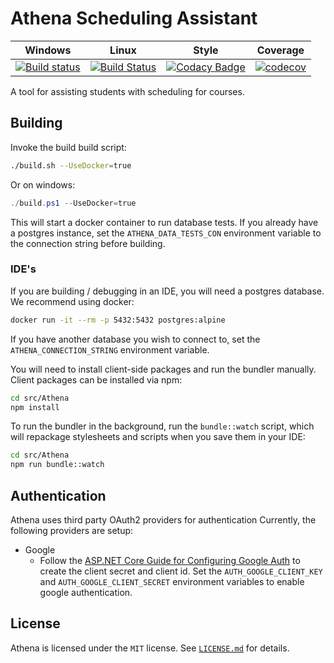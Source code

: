 # Athena Scheduling Assistant

| Windows | Linux | Style | Coverage |
| ------- | ----- | ----- | -------- |
| [![Build status](https://ci.appveyor.com/api/projects/status/sfdfysdjn9806apq/branch/master?svg=true)](https://ci.appveyor.com/project/athena-scheduler/athena/branch/master) | [![Build Status](https://travis-ci.org/athena-scheduler/athena.svg?branch=master)](https://travis-ci.org/athena-scheduler/athena) | [![Codacy Badge](https://api.codacy.com/project/badge/Grade/013e28793a554168b6f2ac337df77ebc)](https://www.codacy.com/app/athena-scheduler/athena?utm_source=github.com&amp;utm_medium=referral&amp;utm_content=athena-scheduler/athena&amp;utm_campaign=Badge_Grade) | [![codecov](https://codecov.io/gh/athena-scheduler/athena/branch/master/graph/badge.svg)](https://codecov.io/gh/athena-scheduler/athena) |

A tool for assisting students with scheduling for courses.

## Building

Invoke the build build script:

```bash
./build.sh --UseDocker=true
```

Or on windows:

```powershell
./build.ps1 --UseDocker=true
```

This will start a docker container to run database tests. If you already have a postgres instance, set the
`ATHENA_DATA_TESTS_CON` environment variable to the connection string before building.

### IDE's

If you are building / debugging in an IDE, you will need a postgres database. We recommend using docker:

```bash
docker run -it --rm -p 5432:5432 postgres:alpine
```

If you have another database you wish to connect to, set the `ATHENA_CONNECTION_STRING` environment variable.

You will need to install client-side packages and run the bundler manually. Client packages can be installed
via npm:

```bash
cd src/Athena
npm install
```

To run the bundler in the background, run the `bundle::watch` script, which will repackage stylesheets and
scripts when you save them in your IDE:

```bash
cd src/Athena
npm run bundle::watch
```

## Authentication

Athena uses third party OAuth2 providers for authentication Currently, the following providers are setup:

* Google
  * Follow the [ASP.NET Core Guide for Configuring Google Auth](https://docs.microsoft.com/en-us/aspnet/core/security/authentication/social/google-logins?tabs=aspnetcore2x#create-the-app-in-google-api-console) to create the client secret and client id. Set the `AUTH_GOOGLE_CLIENT_KEY` and `AUTH_GOOGLE_CLIENT_SECRET` environment variables to enable google authentication.

## License

Athena is licensed under the `MIT` license. See [`LICENSE.md`](/LICENSE.md) for details.

